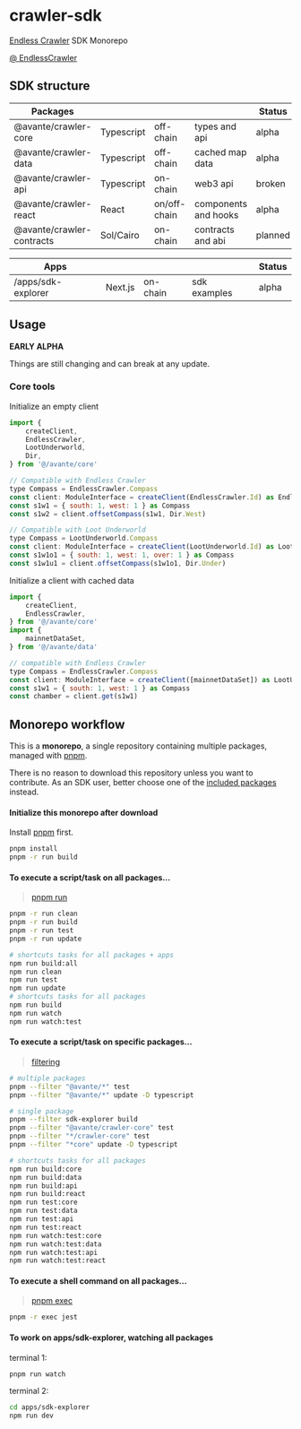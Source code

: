 # crawler-sdk

[Endless Crawler](https://endlesscrawler.io/) SDK Monorepo

[@ EndlessCrawler](https://twitter.com/EndlessCrawler)

## SDK structure

| Packages                  |            |                  |                      | Status  |
|---------------------------|------------|------------------|----------------------|---------|
| @avante/crawler-core      | Typescript | off-chain        | types and api        | alpha   |
| @avante/crawler-data      | Typescript | off-chain        | cached map data      | alpha   |
| @avante/crawler-api       | Typescript | on-chain         | web3 api             | broken  |
| @avante/crawler-react     | React      | on/off-chain     | components and hooks | alpha   |
| @avante/crawler-contracts | Sol/Cairo  | on-chain         | contracts and abi    | planned |

| Apps                      |            |                  |                      | Status  |
|---------------------------|------------|------------------|----------------------|---------|
| /apps/sdk-explorer        | Next.js    | on-chain         | sdk examples         | alpha   |


## Usage

**EARLY ALPHA**

Things are still changing and can break at any update.


### Core tools

Initialize an empty client

```js
import {
	createClient,
	EndlessCrawler,
	LootUnderworld,
	Dir,
} from '@/avante/core'

// Compatible with Endless Crawler
type Compass = EndlessCrawler.Compass
const client: ModuleInterface = createClient(EndlessCrawler.Id) as EndlessCrawler.Module
const s1w1 = { south: 1, west: 1 } as Compass
const s1w2 = client.offsetCompass(s1w1, Dir.West)

// Compatible with Loot Underworld
type Compass = LootUnderworld.Compass
const client: ModuleInterface = createClient(LootUnderworld.Id) as LootUnderworld.Module
const s1w1o1 = { south: 1, west: 1, over: 1 } as Compass
const s1w1u1 = client.offsetCompass(s1w1o1, Dir.Under)
```

Initialize a client with cached data

```js
import {
	createClient,
	EndlessCrawler,
} from '@/avante/core'
import {
	mainnetDataSet,
} from '@/avante/data'

// compatible with Endless Crawler
type Compass = EndlessCrawler.Compass
const client: ModuleInterface = createClient([mainnetDataSet]) as LootUnderworld.Module
const s1w1 = { south: 1, west: 1 } as Compass
const chamber = client.get(s1w1)
```


## Monorepo workflow

This is a **monorepo**, a single repository containing multiple packages, managed with [pnpm](https://pnpm.io/workspaces).

There is no reason to download this repository unless you want to contribute. As an SDK user, better choose one of the [included packages](#sdk-structure) instead.


#### Initialize this monorepo after download

Install [pnpm](https://pnpm.io/installation) first.

```sh
pnpm install
pnpm -r run build
```


#### To execute a script/task on all packages...

> [pnpm run](https://pnpm.io/cli/run)

```sh
pnpm -r run clean
pnpm -r run build
pnpm -r run test
pnpm -r run update

# shortcuts tasks for all packages + apps
npm run build:all
npm run clean
npm run test
npm run update
# shortcuts tasks for all packages
npm run build
npm run watch
npm run watch:test
```

#### To execute a script/task on specific packages...

> [filtering](https://pnpm.io/filtering)

```sh
# multiple packages
pnpm --filter "@avante/*" test
pnpm --filter "@avante/*" update -D typescript

# single package
pnpm --filter sdk-explorer build
pnpm --filter "@avante/crawler-core" test
pnpm --filter "*/crawler-core" test
pnpm --filter "*core" update -D typescript

# shortcuts tasks for all packages
npm run build:core
npm run build:data
npm run build:api
npm run build:react
npm run test:core
npm run test:data
npm run test:api
npm run test:react
npm run watch:test:core
npm run watch:test:data
npm run watch:test:api
npm run watch:test:react
```

#### To execute a shell command on all packages...

> [pnpm exec](https://pnpm.io/cli/exec)

```sh
pnpm -r exec jest
```

#### To work on apps/sdk-explorer, watching all packages

terminal 1:

```sh
pnpm run watch
```

terminal 2:

```sh
cd apps/sdk-explorer
npm run dev
```



